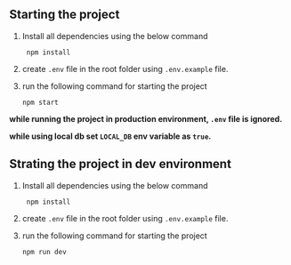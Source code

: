## Starting the project

1.  Install all dependencies using the below command

         npm install 

2.  create `.env` file in the root folder using `.env.example` file. 
3.  run the following command for starting the project
        
        npm start

**while running the project in production environment, `.env` file is ignored.**

**while using local db set `LOCAL_DB` env variable as `true`.**

## Strating the project in dev environment
1.  Install all dependencies using the below command

         npm install 

2.  create `.env` file in the root folder using `.env.example` file. 
3.  run the following command for starting the project
        
        npm run dev

